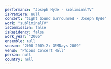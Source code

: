 ```yaml
---
performance: "Joseph Hyde - subliminalTV"
isPremiere: null
concert: "Sight Sound Surrounded - Joseph Hyde"
work: "subliminalTV"
isCommission: false
isResidency: false
work_year: "2006"
ensemble: null
season: "2008-2009:2: GEMDays 2009"
venue: "Phipps Concert Hall"
person: null
country: null
---
```


